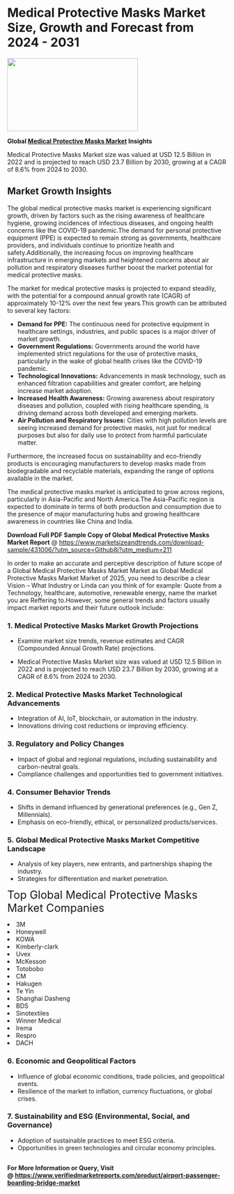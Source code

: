 <H1>Medical Protective Masks Market Size, Growth and Forecast from 2024 - 2031</H1><img class="aligncenter size-medium wp-image-584254" src="https://thirdeyenews.in/wp-content/uploads/2024/09/Global-Market-Research-300x168.jpeg" alt="" width="300" height="168" /><p><strong>Global&nbsp;<a href="https://www.marketsizeandtrends.com/download-sample/431006/?utm_source=Github8j?utm_medium=211">Medical Protective Masks Market</a> Insights</strong></p><p>Medical Protective Masks Market size was valued at USD 12.5 Billion in 2022 and is projected to reach USD 23.7 Billion by 2030, growing at a CAGR of 8.6% from 2024 to 2030.</p><p><h2>Market Growth Insights</h2> <p>The global medical protective masks market is experiencing significant growth, driven by factors such as the rising awareness of healthcare hygiene, growing incidences of infectious diseases, and ongoing health concerns like the COVID-19 pandemic.The demand for personal protective equipment (PPE) is expected to remain strong as governments, healthcare providers, and individuals continue to prioritize health and safety.Additionally, the increasing focus on improving healthcare infrastructure in emerging markets and heightened concerns about air pollution and respiratory diseases further boost the market potential for medical protective masks.</p> <p>The market for medical protective masks is projected to expand steadily, with the potential for a compound annual growth rate (CAGR) of approximately 10-12% over the next few years.This growth can be attributed to several key factors:</p> <ul> <li><strong>Demand for PPE:</strong> The continuous need for protective equipment in healthcare settings, industries, and public spaces is a major driver of market growth.</li> <li><strong>Government Regulations:</strong> Governments around the world have implemented strict regulations for the use of protective masks, particularly in the wake of global health crises like the COVID-19 pandemic.</li> <li><strong>Technological Innovations:</strong> Advancements in mask technology, such as enhanced filtration capabilities and greater comfort, are helping increase market adoption.</li> <li><strong>Increased Health Awareness:</strong> Growing awareness about respiratory diseases and pollution, coupled with rising healthcare spending, is driving demand across both developed and emerging markets.</li> <li><strong>Air Pollution and Respiratory Issues:</strong> Cities with high pollution levels are seeing increased demand for protective masks, not just for medical purposes but also for daily use to protect from harmful particulate matter.</li> </ul> <p>Furthermore, the increased focus on sustainability and eco-friendly products is encouraging manufacturers to develop masks made from biodegradable and recyclable materials, expanding the range of options available in the market.</p> <p>The medical protective masks market is anticipated to grow across regions, particularly in Asia-Pacific and North America.The Asia-Pacific region is expected to dominate in terms of both production and consumption due to the presence of major manufacturing hubs and growing healthcare awareness in countries like China and India.</p> <p><span class=""><strong>Download Full PDF Sample Copy of Global Medical Protective Masks Market Report</strong> @ <a href="https://www.marketsizeandtrends.com/download-sample/431006/?utm_source=Github8j?utm_medium=211" target="_blank">https://www.marketsizeandtrends.com/download-sample/431006/?utm_source=Github8j?utm_medium=211</a></span></p><p>In order to make an accurate and perceptive description of future scope of a Global&nbsp;Medical Protective Masks Market Market as Global&nbsp;Medical Protective Masks Market Market of 2025, you need to describe a clear Vision &ndash; What Industry or Linda can you think of for example: Quote from a Technology, healthcare, automotive, renewable energy, name the market you are Reffering to.However, some general trends and factors usually impact market reports and their future outlook include:</p><h3>1.&nbsp;<strong>Medical Protective Masks Market Growth Projections</strong></h3><ul><li>Examine market size trends, revenue estimates and CAGR (Compounded Annual Growth Rate) projections.</li><li><p>Medical Protective Masks Market size was valued at USD 12.5 Billion in 2022 and is projected to reach USD 23.7 Billion by 2030, growing at a CAGR of 8.6% from 2024 to 2030.</p></li></ul><h3>2.&nbsp;<strong>Medical Protective Masks Market Technological Advancements</strong></h3><ul><li>Integration of AI, IoT, blockchain, or automation in the industry.</li><li>Innovations driving cost reductions or improving efficiency.</li></ul><h3>3.&nbsp;<strong>Regulatory and Policy Changes</strong></h3><ul><li>Impact of global and regional regulations, including sustainability and carbon-neutral goals.</li><li>Compliance challenges and opportunities tied to government initiatives.</li></ul><h3>4.&nbsp;<strong>Consumer Behavior Trends</strong></h3><ul><li>Shifts in demand influenced by generational preferences (e.g., Gen Z, Millennials).</li><li>Emphasis on eco-friendly, ethical, or personalized products/services.</li></ul><h3>5.&nbsp;<strong>Global Medical Protective Masks Market Competitive Landscape</strong></h3><ul><li>Analysis of key players, new entrants, and partnerships shaping the industry.</li><li>Strategies for differentiation and market penetration.</li></ul><p data-pm-slice="1 1 []"><span style="color: inherit; font-family: inherit; font-size: 25px;">Top Global Medical Protective Masks Market Companies</span></p><div class="" data-test-id=""><p><li>3M</li><li> Honeywell</li><li> KOWA</li><li> Kimberly-clark</li><li> Uvex</li><li> McKesson</li><li> Totobobo</li><li> CM</li><li> Hakugen</li><li> Te Yin</li><li> Shanghai Dasheng</li><li> BDS</li><li> Sinotextiles</li><li> Winner Medical</li><li> Irema</li><li> Respro</li><li> DACH</li></p></div><h3>6.&nbsp;<strong>Economic and Geopolitical Factors</strong></h3><ul><li>Influence of global economic conditions, trade policies, and geopolitical events.</li><li>Resilience of the market to inflation, currency fluctuations, or global crises.</li></ul><h3>7.&nbsp;<strong>Sustainability and ESG (Environmental, Social, and Governance)</strong></h3><ul><li>Adoption of sustainable practices to meet ESG criteria.</li><li>Opportunities in green technologies and circular economy principles.</li></ul><h2><strong style="font-size: 14px;">For More Information or Query, Visit @&nbsp;</strong><a style="background-color: #ffffff; font-size: 14px;" href="https://www.marketsizeandtrends.com/report/medical-protective-masks-market/" target="_blank">https://www.verifiedmarketreports.com/product/airport-passenger-boarding-bridge-market</a></h2>